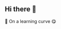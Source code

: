 



## Hi there 👋




<!--
**sainudheenp/sainudheenp** is a ✨ _special_ ✨ repository because its `README.md` (this file) appears on your GitHub profile.

[![An image of @sainudheenp3's Holopin badges, which is a link to view their full Holopin profile](https://holopin.me/sainudheenp3)](https://holopin.io/@sainudheenp3)


Here are some ideas to get you started:

- 🔭 I’m currently working on ...
- 🌱 I’m currently learning ...
- 👯 I’m looking to collaborate on ...
- 🤔 I’m looking for help with ...
- 💬 Ask me about ...
- 📫 How to reach me: ...
- 😄 Pronouns: ...
- ⚡ Fun fact: ...

<img src="https://raw.githubusercontent.com/sainudheenp/sainudheenp/output/snake.svg" alt="Snake animation" />

-->
🌱 On a learning curve 😋

